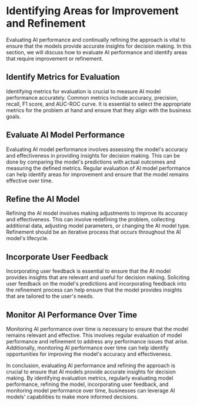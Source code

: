 Identifying Areas for Improvement and Refinement
=================================================================================================================

Evaluating AI performance and continually refining the approach is vital to ensure that the models provide accurate insights for decision making. In this section, we will discuss how to evaluate AI performance and identify areas that require improvement or refinement.

Identify Metrics for Evaluation
-------------------------------

Identifying metrics for evaluation is crucial to measure AI model performance accurately. Common metrics include accuracy, precision, recall, F1 score, and AUC-ROC curve. It is essential to select the appropriate metrics for the problem at hand and ensure that they align with the business goals.

Evaluate AI Model Performance
-----------------------------

Evaluating AI model performance involves assessing the model's accuracy and effectiveness in providing insights for decision making. This can be done by comparing the model's predictions with actual outcomes and measuring the defined metrics. Regular evaluation of AI model performance can help identify areas for improvement and ensure that the model remains effective over time.

Refine the AI Model
-------------------

Refining the AI model involves making adjustments to improve its accuracy and effectiveness. This can involve redefining the problem, collecting additional data, adjusting model parameters, or changing the AI model type. Refinement should be an iterative process that occurs throughout the AI model's lifecycle.

Incorporate User Feedback
-------------------------

Incorporating user feedback is essential to ensure that the AI model provides insights that are relevant and useful for decision making. Soliciting user feedback on the model's predictions and incorporating feedback into the refinement process can help ensure that the model provides insights that are tailored to the user's needs.

Monitor AI Performance Over Time
--------------------------------

Monitoring AI performance over time is necessary to ensure that the model remains relevant and effective. This involves regular evaluation of model performance and refinement to address any performance issues that arise. Additionally, monitoring AI performance over time can help identify opportunities for improving the model's accuracy and effectiveness.

In conclusion, evaluating AI performance and refining the approach is crucial to ensure that AI models provide accurate insights for decision making. By identifying evaluation metrics, regularly evaluating model performance, refining the model, incorporating user feedback, and monitoring model performance over time, businesses can leverage AI models' capabilities to make more informed decisions.
